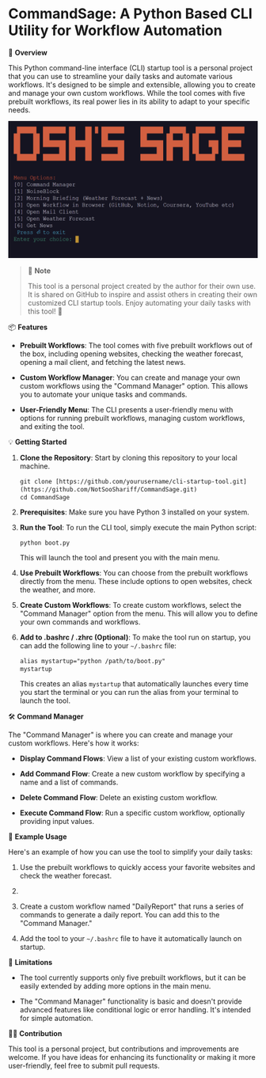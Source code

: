 # CommandSage: A Python Based CLI Utility for Workflow Automation

🚀 **Overview**

This Python command-line interface (CLI) startup tool is a personal project that you can use to streamline your daily tasks and automate various workflows. It's designed to be simple and extensible, allowing you to create and manage your own custom workflows. While the tool comes with five prebuilt workflows, its real power lies in its ability to adapt to your specific needs.

![Banner Image](assets/banner.png)

> 📌 **Note**
> 
> This tool is a personal project created by the author for their own use. It is shared on GitHub to inspire and assist others in creating their own customized CLI startup tools. Enjoy automating your daily tasks with this tool! 🤖

📦 **Features**

- **Prebuilt Workflows**: The tool comes with five prebuilt workflows out of the box, including opening websites, checking the weather forecast, opening a mail client, and fetching the latest news.

- **Custom Workflow Manager**: You can create and manage your own custom workflows using the "Command Manager" option. This allows you to automate your unique tasks and commands.

- **User-Friendly Menu**: The CLI presents a user-friendly menu with options for running prebuilt workflows, managing custom workflows, and exiting the tool.

💡 **Getting Started**

1. **Clone the Repository**: Start by cloning this repository to your local machine.

   ```
   git clone [https://github.com/yourusername/cli-startup-tool.git](https://github.com/NotSooShariff/CommandSage.git)
   cd CommandSage
   ```

2. **Prerequisites**: Make sure you have Python 3 installed on your system.

3. **Run the Tool**: To run the CLI tool, simply execute the main Python script:

   ```
   python boot.py
   ```

   This will launch the tool and present you with the main menu.

4. **Use Prebuilt Workflows**: You can choose from the prebuilt workflows directly from the menu. These include options to open websites, check the weather, and more.

5. **Create Custom Workflows**: To create custom workflows, select the "Command Manager" option from the menu. This will allow you to define your own commands and workflows.

6. **Add to .bashrc / .zhrc (Optional)**: To make the tool run on startup, you can add the following line to your `~/.bashrc` file:

   ```
   alias mystartup="python /path/to/boot.py"
   mystartup
   ```

   This creates an alias `mystartup` that automatically launches every time you start the terminal or you can run the alias from your terminal to launch the tool.

🛠️ **Command Manager**

The "Command Manager" is where you can create and manage your custom workflows. Here's how it works:

- **Display Command Flows**: View a list of your existing custom workflows.

- **Add Command Flow**: Create a new custom workflow by specifying a name and a list of commands.

- **Delete Command Flow**: Delete an existing custom workflow.

- **Execute Command Flow**: Run a specific custom workflow, optionally providing input values.

📝 **Example Usage**

Here's an example of how you can use the tool to simplify your daily tasks:

1. Use the prebuilt workflows to quickly access your favorite websites and check the weather forecast.
2. 

3. Create a custom workflow named "DailyReport" that runs a series of commands to generate a daily report. You can add this to the "Command Manager."

4. Add the tool to your `~/.bashrc` file to have it automatically launch on startup.

🚧 **Limitations**

- The tool currently supports only five prebuilt workflows, but it can be easily extended by adding more options in the main menu.

- The "Command Manager" functionality is basic and doesn't provide advanced features like conditional logic or error handling. It's intended for simple automation.

👨‍💻 **Contribution**

This tool is a personal project, but contributions and improvements are welcome. If you have ideas for enhancing its functionality or making it more user-friendly, feel free to submit pull requests.

